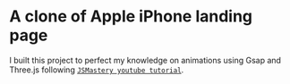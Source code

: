 # A clone of Apple iPhone landing page

I built this project to perfect my knowledge on animations using Gsap and Three.js following [`JSMastery youtube tutorial`](https://www.youtube.com/watch?v=kRQbRAJ4-Fs&t=1282s).
